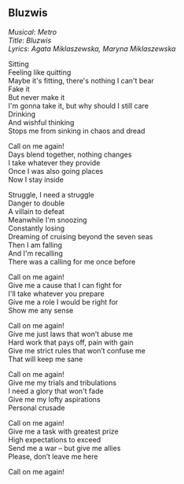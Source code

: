 ## Bluzwis

*Musical*: *Metro*\
*Title*: *Bluzwis*\
*Lyrics*: *Agata Miklaszewska, Maryna Miklaszewska*

Sitting\
Feeling like quitting\
Maybe it's fitting, there's nothing I can't bear\
Fake it\
But never make it\
I'm gonna take it, but why should I still care\
Drinking\
And wishful thinking\
Stops me from sinking in chaos and dread

Call on me again!\
Days blend together, nothing changes\
I take whatever they provide\
Once I was also going places\
Now I stay inside

Struggle, I need a struggle\
Danger to double\
A villain to defeat\
Meanwhile I'm snoozing\
Constantly losing\
Dreaming of cruising beyond the seven seas\
Then I am falling\
And I'm recalling\
There was a calling for me once before

Call on me again!\
Give me a cause that I can fight for\
I'll take whatever you prepare\
Give me a role I would be right for\
Show me any sense

Call on me again!\
Give me just laws that won’t abuse me\
Hard work that pays off, pain with gain\
Give me strict rules that won’t confuse me\
That will keep me sane

Call on me again!\
Give me my trials and tribulations\
I need a glory that won't fade\
Give me my lofty aspirations\
Personal crusade

Call on me again!\
Give me a task with greatest prize\
High expectations to exceed\
Send me a war – but give me allies\
Please, don’t leave me here

Call on me again!
